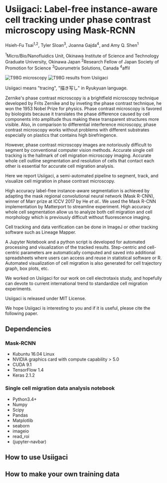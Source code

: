 # Usiigaci: Label-free instance-aware cell tracking under phase contrast microscopy using Mask-RCNN
Hsieh-Fu Tsai<sup>1,2</sup>, Tyler Sloan<sup>3</sup>, Joanna Gajda<sup>4</sup>, and Amy Q. Shen<sup>1</sup>

<sup>1</sup>Micro/Bio/Nanofluidics Unit, Okinawa Institute of Science and Technology Graduate University, Okinawa Japan
<sup>2</sup>Research Fellow of Japan Society of Promotion for Science
<sup>3</sup>Quorumetrix Solutions, Canada
<sup>4</sup>affil

![T98G microscopy](https://github.com/oist/Usiigaci/blob/master/Demo/T98Gelectrotaxis.gif|width=300)
![T98G results from Usiigaci](https://github.com/oist/Usiigaci/blob/master/Demo/T98Gmask.gif|width=300)

Usiigaci means "tracing", "描き写し" in Ryukyuan language. 

Zernike's phase contrast microscopy is a brightfield microscopy technique developed by Frits Zernike and by inveting the phase contrast technique, he won the 1953 Nobel Prize for physics. Phase contrast microscopy is favored by biologists because it translates the phase difference caused by cell components into amplitude thus making these transparent structures more visible. Also, in comparison to differential interference microscopy, phase contrast microscopy works without problems with different substrates especially on plastics that contains high birefringence. 

However, phase contrast microscopy images are notoriously difficult to segment by conventional computer vision methods. Accurate single cell tracking is the hallmark of cell migration microscopy imaging. Accurate whole cell outline segmentation and resolution of cells that contact each other is essential for accurate cell migration analysis. 

Here we report Usiigaci, a semi-automated pipeline to segment, track, and visualize cell migration in phase contrast microscopy.

High accuracy label-free instance-aware segmentation is achieved by adapting the mask regional convolutional neural network (Mask R-CNN), winner of Marr prize at ICCV 2017 by He *et al.*. We used the Mask R-CNN implementation by Matterport to streamline experiment. High accuracy whole cell segmentation allow us to analyze both cell migration and cell morphology which is previously difficult without fluorescence imaging. 


Cell tracking and data verification can be done in ImageJ or other tracking software such as Lineage Mapper.

A Jupyter Notebook and a python script is developed for automated processing and visualization of the tracked results. Step-centric and cell-centric parameters are automatically computed and saved into additional spreadsheets where users can access and reuse in statistical software or R. Automated visualization of cell migration is also generated for cell trajectory graph, box plots, etc. 

We worked on Usiigaci for our work on cell electrotaxis study, and hopefully can devote to current international trend to standardize cell migration experiments. 

Usiigaci is released under MIT License. 

We hope Usiigaci is interesting to you and if it is useful, please cite the following paper.


## Dependencies
### Mask-RCNN
* Kubuntu 16.04 Linux
* NVIDIA graphics card with compute capability > 5.0
* CUDA 9.1
* TensorFlow 1.4
* Keras 2.1.2

### Single cell migration data analysis notebook
* Python3.4+
* Numpy
* Scipy
* Pandas
* Matplotlib
* seaborn
* imageio
* read_roi
* (jupyter-navbar)

## How to use Usiigaci 


## How to make your own training data